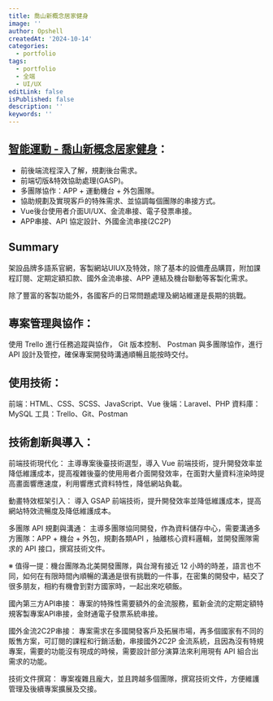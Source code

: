 ```yaml
---
title: 喬山新概念居家健身
image: ''
author: Opshell
createdAt: '2024-10-14'
categories:
  - portfolio
tags:
  - portfolio
  - 全端
  - UI/UX
editLink: false
isPublished: false
description: ''
keywords: ''
---
```

## [智能運動 - 喬山新概念居家健身](https://www.johnsonfitnesslive.com/)：
- 前後端流程深入了解，規劃後台需求。
- 前端切版&特效協助處理(GASP)。
- 多團隊協作：APP + 運動機台 + 外包團隊。
- 協助規劃及實現客戶的特殊需求、並協調每個團隊的串接方式。
- Vue後台使用者介面UI/UX、金流串接、電子發票串接。
- APP串接、API 協定設計、外國金流串接(2C2P)

## Summary
架設品牌多語系官網，客製網站UIUX及特效，除了基本的設備產品購買，附加課程訂閱、定期定額扣款、國外金流串接、APP 連結及機台聯動等客製化需求。

除了豐富的客製功能外，各國客戶的日常問題處理及網站維運是長期的挑戰。

## 專案管理與協作：
使用 Trello 進行任務追蹤與協作， Git 版本控制、 Postman 與多團隊協作，進行 API 設計及管控，確保專案開發時溝通順暢且能按時交付。

## 使用技術：
前端：HTML、CSS、SCSS、JavaScript、Vue
後端：Laravel、PHP
資料庫：MySQL
工具：Trello、Git、Postman

## 技術創新與導入：
前端技術現代化：
主導專案後臺技術選型，導入 Vue 前端技術，提升開發效率並降低維護成本，提高複雜後臺的使用用者介面開發效率，在面對大量資料渲染時提高畫面響應速度，利用響應式資料特性，降低網站負載。

動畫特效框架引入：
導入 GSAP 前端技術，提升開發效率並降低維護成本，提高網站特效流暢度及降低維護成本。

多團隊 API 規劃與溝通：
主導多團隊協同開發，作為資料儲存中心，需要溝通多方團隊：APP + 機台 + 外包，規劃各類API ，抽離核心資料邏輯，並開發團隊需求的 API 接口，撰寫技術文件。

※ 值得一提：機台團隊為北美開發團隊，與台灣有接近 12 小時的時差，語言也不同，如何在有限時間內順暢的溝通是很有挑戰的一件事，在密集的開發中，結交了很多朋友，相約有機會到對方國家時，一起出來吃頓飯。

國內第三方API串接：
專案的特殊性需要額外的金流服務，藍新金流的定期定額特規客製專案API串接，金財通電子發票系統串接。

國外金流2C2P串接：
專案需求在多國開發客戶及拓展市場，再多個國家有不同的販售方案，可訂閱的課程和行銷活動，串接國外2C2P 金流系統，且因為沒有特規專案，需要的功能沒有現成的時候，需要設計部分演算法來利用現有 API 組合出需求的功能。

技術文件撰寫：
專案複雜且龐大，並且跨越多個團隊，撰寫技術文件，方便維護管理及後續專案擴展及交接。
